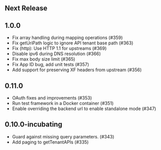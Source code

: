 <!--
#
# Licensed to the Apache Software Foundation (ASF) under one or more
# contributor license agreements.  See the NOTICE file distributed with
# this work for additional information regarding copyright ownership.
# The ASF licenses this file to You under the Apache License, Version 2.0
# (the "License"); you may not use this file except in compliance with
# the License.  You may obtain a copy of the License at
#
#     http://www.apache.org/licenses/LICENSE-2.0
#
# Unless required by applicable law or agreed to in writing, software
# distributed under the License is distributed on an "AS IS" BASIS,
# WITHOUT WARRANTIES OR CONDITIONS OF ANY KIND, either express or implied.
# See the License for the specific language governing permissions and
# limitations under the License.
#
-->
## Next Release

## 1.0.0
  - Fix array handling during mapping operations (#359)
  - Fix getUriPath logic to ignore API tenant base path (#363)
  - Fix (http): Use HTTP 1.1 for upstreams (#369)
  - Disable ipv6 during DNS resolution (#366)
  - Fix max body size limit (#365)
  - Fix App ID bug, add unit tests (#357)
  - Add support for preserving XF headers from upstream (#356)

## 0.11.0
  - OAuth fixes and improvements (#353)
  - Run test framework in a Docker container (#351)
  - Enable overriding the backend url to enable standalone mode (#347)

## 0.10.0-incubating
  - Guard against missing query parameters. (#343)
  - Add paging to getTenantAPIs (#335)
